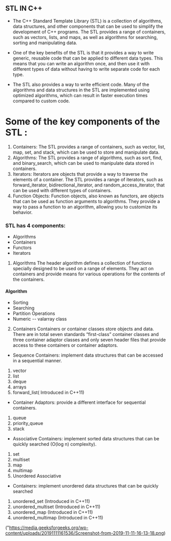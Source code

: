 ## STL IN C++

- The C++ Standard Template Library (STL) is a collection of algorithms, data structures, and other components that can be used to simplify the development of C++ programs. The STL provides a range of containers, such as vectors, lists, and maps, as well as algorithms for searching, sorting and manipulating data.
- One of the key benefits of the STL is that it provides a way to write generic, reusable code that can be applied to different data types. This means that you can write an algorithm once, and then use it with different types of data without having to write separate code for each type.

- The STL also provides a way to write efficient code. Many of the algorithms and data structures in the STL are implemented using optimized algorithms, which can result in faster execution times compared to custom code.

# Some of the key components of the STL :
1. Containers: The STL provides a range of containers, such as vector, list, map, set, and stack, which can be used to store and manipulate data.
2. Algorithms: The STL provides a range of algorithms, such as sort, find, and binary_search, which can be used to manipulate data stored in containers.
3. Iterators: Iterators are objects that provide a way to traverse the elements of a container. The STL provides a range of iterators, such as forward_iterator, bidirectional_iterator, and random_access_iterator, that can be used with different types of containers.
4. Function Objects: Function objects, also known as functors, are objects that can be used as function arguments to algorithms. They provide a way to pass a function to an algorithm, allowing you to customize its behavior.

### STL has 4 components:

- Algorithms
- Containers
- Functors
- Iterators

1. Algorithms
The header algorithm defines a collection of functions specially designed to be used on a range of elements. They act on containers and provide means for various operations for the contents of the containers.

#### Algorithm
- Sorting
- Searching
- Partition Operations
- Numeric
-- valarray class

2. Containers
Containers or container classes store objects and data. There are in total seven standards “first-class” container classes and three container adaptor classes and only seven header files that provide access to these containers or container adaptors.

- Sequence Containers: implement data structures that can be accessed in a sequential manner.
1. vector
2. list
3. deque
4. arrays
5. forward_list( Introduced in C++11)

- Container Adaptors: provide a different interface for sequential containers.
1. queue
2. priority_queue
3. stack

- Associative Containers: implement sorted data structures that can be quickly searched (O(log n) complexity).
1. set
2. multiset
3. map
4. multimap
5. Unordered Associative 

- Containers: implement unordered data structures that can be quickly searched
1. unordered_set (Introduced in C++11)
2. unordered_multiset (Introduced in C++11)
3. unordered_map (Introduced in C++11)
4. unordered_multimap (Introduced in C++11)

("https://media.geeksforgeeks.org/wp-content/uploads/20191111161536/Screenshot-from-2019-11-11-16-13-18.png)

